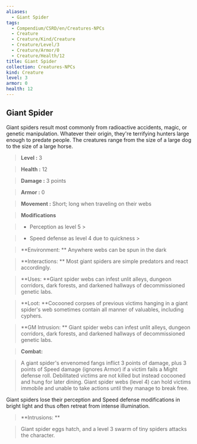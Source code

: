 ```yaml
---
aliases:
  - Giant Spider
tags:
  - Compendium/CSRD/en/Creatures-NPCs
  - Creature
  - Creature/Kind/Creature
  - Creature/Level/3
  - Creature/Armor/0
  - Creature/Health/12
title: Giant Spider
collection: Creatures-NPCs
kind: Creature
level: 3
armor: 0
health: 12
---
```

## Giant Spider    
Giant spiders result most commonly from radioactive accidents, magic, or genetic manipulation. Whatever their origin, they're terrifying hunters large enough to predate people. The creatures range from the size of a large dog to the size of a large horse.    
  
    
> **Level :** 3    
> **Health :** 12    
> **Damage :** 3 points    
> **Armor :** 0    
> **Movement :** Short; long when traveling on their webs    
> **Modifications**    
>- Perception as level 5 >  
>    
>- Speed defense as level 4 due to quickness >  
>    
> **Environment: ** Anywhere webs can be spun in the dark    
> **Interactions: ** Most giant spiders are simple predators and react accordingly.    
> **Uses: **Giant spider webs can infest unlit alleys, dungeon corridors, dark forests, and darkened hallways of decommissioned genetic labs.    
> **Loot: **Cocooned corpses of previous victims hanging in a giant spider's web sometimes contain all manner of valuables, including cyphers.    
> **GM Intrusion: ** Giant spider webs can infest unlit alleys, dungeon corridors, dark forests, and darkened hallways of decommissioned genetic labs.    
  
> **Combat:**   
> A giant spider's envenomed fangs inflict 3 points of damage, plus 3 points of Speed damage (ignores Armor) if a victim fails a Might defense roll. Debilitated victims are not killed but instead cocooned and hung for later dining. Giant spider webs (level 4) can hold victims immobile and unable to take actions until they manage to break free.  
Giant spiders lose their perception and Speed defense modifications in bright light and thus often retreat from intense illumination.    
    
  
> **Intrusions: **   
> Giant spider eggs hatch, and a level 3 swarm of tiny spiders attacks the character.    
